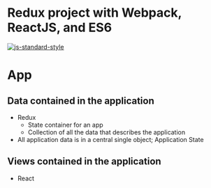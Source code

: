 # Redux project with Webpack, ReactJS, and ES6


[![js-standard-style](https://cdn.rawgit.com/feross/standard/master/badge.svg)](https://github.com/feross/standard)

# App

## Data contained in the application
- Redux
  - State container for an app
  - Collection of all the data that describes the application
- All application data is in a central single object; Application State



## Views contained in the application
- React
